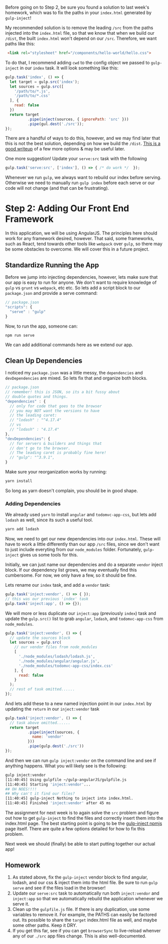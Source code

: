 Before going on to Step 2, be sure you found a solution to
last week's homework, which was to fix the paths in your
`index.html` generated by `gulp-inject`!

My recommended solution is to remove the leading `/src` from
the paths injected into the `index.html` file, so that we know
that when we build our `/dist`, the built `index.html` won't
depend on our `/src`.  Therefore, we want paths like this:

```html
 <link rel="stylesheet" href="/components/hello-world/hello.css">
```

To do that, I recommend adding `cwd` to the config object we
passed to `gulp-inject` in our `index` task.  It will look
something like this:

```JavaScript
gulp.task('index', () => {
  let target = gulp.src('index');
  let sources = gulp.src([
    '/path/to/*.js',
    '/path/to/*.css'
  ], {
    read: false
  })
  return target
          .pipe(inject(sources, { ignorePath: 'src' }))
          .pipe(gul.dest('./src'));
});
```
There are a handful of ways to do this, however, and we may find
later that this is not the best solution, depending on how we
build the `/dist`.  [This is a good writeup](https://github.com/klei/gulp-inject/wiki/Clarifying-injected-paths) of a few more options & may be useful later.

One more suggestion!  Update your `serve:src` task with the
following

```JavaScript
gulp.task('serve:src', ['index'], () => { /* do work */  });
```
Whenever we run `gulp`, we always want to rebuild our index
before serving.  Otherwise we need to manually run `gulp index`
before each serve or our code will not change (and that can be
frustrating).

# Step 2: Adding Our Front End Framework

In this application, we will be using AngularJS.  The principles
here should work for any framework desired, however.  That said,
some frameworks, such as React, tend towards other tools like
`webpack` over `gulp`, so there may be some obstacles to overcome.
We will cover this in a future project.

## Standardize Running the App

Before we jump into injecting dependencies, however, lets make
sure that our app is easy to run for anyone.  We don't want
to require knowledge of `gulp` vs `grunt` vs `webpack`, etc etc.
So lets add a script block to our `package.json` and provide
a serve command:

```JavaScript
// package.json
"scripts": {
  "serve" : "gulp"  
}
```

Now, to run the app, someone can:

```bash
npm run serve
```

We can add additional commands here as we extend our app.

## Clean Up Dependencies

I noticed my `package.json` was a little messy, the `dependencies`
and `devDependencies` are mixed.  So lets fix that and organize
both blocks.

```JavaScript
// package.json
// remember! this is JSON, so its a bit fussy about
// double quotes and things.
"dependencies" : {
  // only for code that goes to the browser
  // you may NOT want the versions to have
  // the leading caret:
  // "lodash" : "^4.17.4"
  // vs
  // "lodash" : "4.17.4"
},
"devDependencies": {
  // for servers & builders and things that
  // don't go to the browser.
  // The leading caret is probably fine here!
  // "gulp": "^3.9.1",
}

```

Make sure your reorganization works by running:

```bash
yarn install
```

So long as yarn doesn't complain, you should be in good shape.

### Adding Dependencies

We already used `yarn` to install `angular` and `todomvc-app-css`,
but lets add `lodash` as well, since its such a useful tool.

```bash
yarn add lodash
```

Now, we need to get our new dependencies into our `index.html`.
These will have to work a little differently than our app `/src`
files, since we don't want to just include everyting from our
`node_modules` folder.  Fortunately, `gulp-inject` gives us some
tools for this.

Initially, we can just name our dependencies and do a separate
`vendor` inject block. If our dependency list grows, we may
eventually find this cumbersome.  For now, we only have a few,
so it should be fine.  

Lets rename our `index` task, and add a `vendor` task:

```JavaScript
gulp.task('inject:vendor', () => { });
// this was our previous 'index' task
gulp.task('inject:app', () => {});
```

We will more or less duplicate our `inject:app` (previously
 `index`) task and update the `gulp.src()` list to grab
 `angular`, `lodash`, and `todomvc-app-css` from `node_modules`.

```JavaScript
gulp.task('inject:vendor', () => {
  // update the sources block
  let sources = gulp.src(
    // our vendor files from node_modules
    [
      './node_modules/lodash/lodash.js',
      './node_modules/angular/angular.js',
      './node_modules/todomvc-app-css/index.css'
    ], {
      read: false
    }
  );
  // rest of task omitted......
});
```

And lets add these to a new named injection point in our
`index.html` by updating the `return` in our `inject:vendor`
task

```JavaScript
gulp.task('inject:vendor', () => {
  // task above omitted......
  return target
          .pipe(inject(sources, {
            name: 'vendor'
          }))
          .pipe(gulp.dest('./src'))
});
```

And then we can run `gulp inject:vendor` on the command line and
see if anything happens.  What you will likely see is the following:

```bash
gulp inject:vendor
[11:40:45] Using gulpfile ~/gulp-angularJS/gulpfile.js
[11:40:45] Starting 'inject:vendor'...
## OH NOES!!!!
## Why can't it find our files?
[11:40:45] gulp-inject Nothing to inject into index.html.
[11:40:45] Finished 'inject:vendor' after 45 ms
```

The assignment for next week is to again solve the `src` problem
and figure out how to get `gulp-inject` to find the files and
correctly insert them into the index.html page.  The best starting
point is going to be the [gulp-inject npmjs](https://www.npmjs.com/package/gulp-inject#injecting-dist-files-into-bowerjsons-main-section) page itself.  There are quite
a few options detailed for how to fix this problem.

Next week we should (finally) be able to start putting together
our actual app!

## Homework

1.  As stated above, fix the `gulp-inject` vendor block to
    find angular, lodash, and our css & inject them into the
    html file. Be sure to run `gulp serve` and see if the files
    load in the browser!
2.  Update our `serve:src` task to automatically run both
    `inject:vendor` and `inject:app` so that we automatically
    rebuild the application whenever we serve it.
3.  Clean up the `gulpfile.js` file.  If there is any duplication,
    use some variables to remove it.  For example, the PATHS
    can easily be factored out.  Its possible to share the
    `target` index.html file as well, and maybe some other paths.
    Keep it DRY.
4.  If you get this far, see if you can get `browserSync` to
    live-reload whenver any of our `./src` app files change. This
    is also well-documented.
